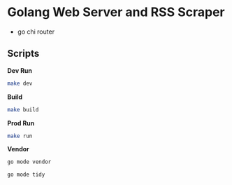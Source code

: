 # Golang Web Server and RSS Scraper

- go chi router

## Scripts

**Dev Run**

```bash
make dev
```

**Build**

```bash
make build
```

**Prod Run**

```bash
make run
```

**Vendor**

```bash
go mode vendor
```

```bash
go mode tidy
```
